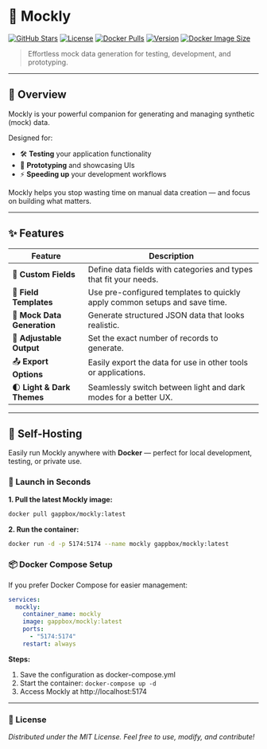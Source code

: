 # 🎯 Mockly

[![GitHub Stars](https://img.shields.io/github/stars/gappbox/mockly?style=social)](https://github.com/gappbox/mockly/stargazers)
[![License](https://img.shields.io/github/license/gappbox/mockly)](LICENSE)
[![Docker Pulls](https://img.shields.io/docker/pulls/gappbox/mockly?logo=docker)](https://hub.docker.com/r/gappbox/mockly)
[![Version](https://img.shields.io/docker/v/gappbox/mockly/latest?logo=docker)](https://hub.docker.com/r/gappbox/mockly/tags)
[![Docker Image Size](https://img.shields.io/docker/image-size/gappbox/mockly/latest?logo=docker&label=image%20size)](https://hub.docker.com/r/gappbox/mockly)

> Effortless mock data generation for testing, development, and prototyping.

---

## 🌟 Overview

Mockly is your powerful companion for generating and managing synthetic (mock) data.

Designed for:
- 🛠️ **Testing** your application functionality
- 🎨 **Prototyping** and showcasing UIs
- ⚡ **Speeding up** your development workflows

Mockly helps you stop wasting time on manual data creation — and focus on building what matters.


---

## ✨ Features

| Feature                     | Description                                                                |
|-----------------------------|----------------------------------------------------------------------------|
| 🔧 **Custom Fields**        | Define data fields with categories and types that fit your needs.          |
| 🧩 **Field Templates**      | Use pre-configured templates to quickly apply common setups and save time. |
| 🧪 **Mock Data Generation** | Generate structured JSON data that looks realistic.                        |
| 🎯 **Adjustable Output**    | Set the exact number of records to generate.                               |
| 📤 **Export Options**       | Easily export the data for use in other tools or applications.             |
| 🌓 **Light & Dark Themes**  | Seamlessly switch between light and dark modes for a better UX.            |

---

## 🐳 Self-Hosting

Easily run Mockly anywhere with **Docker** — perfect for local development, testing, or private use.

### 🚀 Launch in Seconds

**1. Pull the latest Mockly image:**

```bash
docker pull gappbox/mockly:latest
```

**2. Run the container:**
```bash
docker run -d -p 5174:5174 --name mockly gappbox/mockly:latest
```

### 📦 Docker Compose Setup

If you prefer Docker Compose for easier management:

```yaml
services:
  mockly:
    container_name: mockly
    image: gappbox/mockly:latest
    ports:
      - "5174:5174"
    restart: always
```
**Steps:**

1.	Save the configuration as docker-compose.yml
2.	Start the container: `docker-compose up -d`
3.	Access Mockly at http://localhost:5174

---

### 📄 License

_Distributed under the MIT License. Feel free to use, modify, and contribute!_